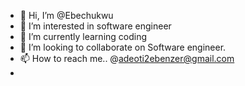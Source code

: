 - 👋 Hi, I’m @Ebechukwu
- 👀 I’m interested in software engineer
- 🌱 I’m currently learning coding
- 💞️ I’m looking to collaborate on Software engineer.
- 📫 How to reach me.. @adeoti2ebenzer@gmail.com
- 

<!---
Ebechukwu/Ebechukwu is a ✨ special ✨ repository because its `README.md` (this file) appears on your GitHub profile.
You can click the Preview link to take a look at your changes.
--->
